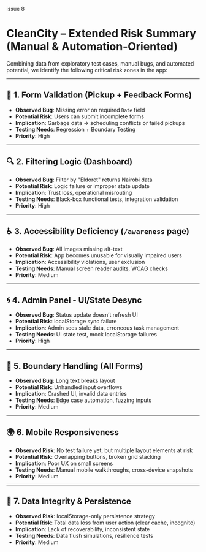 issue 8
# CleanCity – Extended Risk Summary (Manual & Automation-Oriented)

Combining data from exploratory test cases, manual bugs, and automated potential, we identify the following critical risk zones in the app:

---

## 🚧 1. Form Validation (Pickup + Feedback Forms)
- **Observed Bug**: Missing error on required `Date` field
- **Potential Risk**: Users can submit incomplete forms
- **Implication**: Garbage data → scheduling conflicts or failed pickups
- **Testing Needs**: Regression + Boundary Testing
- **Priority**: High

---

## 🔍 2. Filtering Logic (Dashboard)
- **Observed Bug**: Filter by "Eldoret" returns Nairobi data
- **Potential Risk**: Logic failure or improper state update
- **Implication**: Trust loss, operational misrouting
- **Testing Needs**: Black-box functional tests, integration validation
- **Priority**: High

---

## ♿ 3. Accessibility Deficiency (`/awareness` page)
- **Observed Bug**: All images missing alt-text
- **Potential Risk**: App becomes unusable for visually impaired users
- **Implication**: Accessibility violations, user exclusion
- **Testing Needs**: Manual screen reader audits, WCAG checks
- **Priority**: Medium

---

## 🌀 4. Admin Panel - UI/State Desync
- **Observed Bug**: Status update doesn’t refresh UI
- **Potential Risk**: localStorage sync failure
- **Implication**: Admin sees stale data, erroneous task management
- **Testing Needs**: UI state test, mock localStorage failures
- **Priority**: High

---

## 📏 5. Boundary Handling (All Forms)
- **Observed Bug**: Long text breaks layout
- **Potential Risk**: Unhandled input overflows
- **Implication**: Crashed UI, invalid data entries
- **Testing Needs**: Edge case automation, fuzzing inputs
- **Priority**: Medium

---

## 🌍 6. Mobile Responsiveness
- **Observed Risk**: No test failure yet, but multiple layout elements at risk
- **Potential Risk**: Overlapping buttons, broken grid stacking
- **Implication**: Poor UX on small screens
- **Testing Needs**: Manual mobile walkthroughs, cross-device snapshots
- **Priority**: Medium

---

## 🔐 7. Data Integrity & Persistence
- **Observed Risk**: localStorage-only persistence strategy
- **Potential Risk**: Total data loss from user action (clear cache, incognito)
- **Implication**: Lack of recoverability, inconsistent state
- **Testing Needs**: Data flush simulations, resilience tests
- **Priority**: Medium
